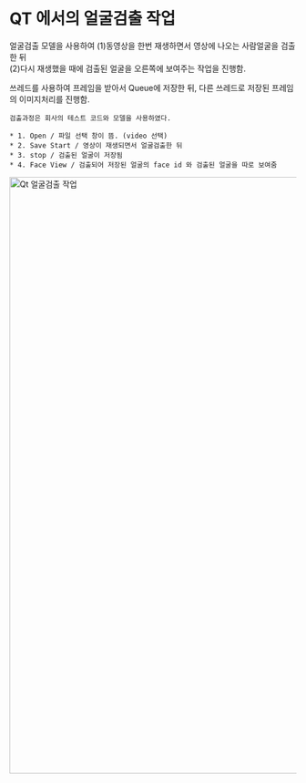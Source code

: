 # QT 에서의 얼굴검출 작업

얼굴검출 모델을 사용하여 (1)동영상을 한번 재생하면서 영상에 나오는 사람얼굴을 검출한 뒤  
(2)다시 재생했을 때에 검출된 얼굴을 오른쪽에 보여주는 작업을 진행함.

쓰레드를 사용하여 프레임을 받아서 Queue에 저장한 뒤, 다른 쓰레드로 저장된 프레임의 이미지처리를 진행함.


```검출과정은 회사의 테스트 코드와 모델을 사용하였다.```

```
* 1. Open / 파일 선택 창이 뜸. (video 선택)
* 2. Save Start / 영상이 재생되면서 얼굴검출한 뒤
* 3. stop / 검출된 얼굴이 저장됨
* 4. Face View / 검출되어 저장된 얼굴의 face id 와 검출된 얼굴을 따로 보여줌
```
<img width="1047" alt="Qt 얼굴검출 작업" src="https://github.com/silver7i/Nsense_Qt/assets/77370836/032343e3-48ec-4370-8e44-929fdc661396">

